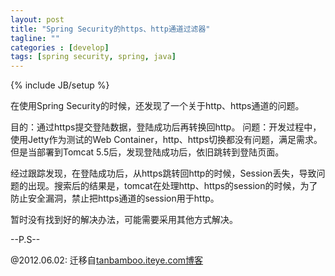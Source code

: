 ```yaml
---
layout: post
title: "Spring Security的https、http通道过滤器"
tagline: ""
categories : [develop]
tags: [spring security, spring, java]
---
```

{% include JB/setup %}

在使用Spring Security的时候，还发现了一个关于http、https通道的问题。

目的：通过https提交登陆数据，登陆成功后再转换回http。
问题：开发过程中，使用Jetty作为测试的Web Container，http、https切换都没有问题，满足需求。但是当部署到Tomcat 5.5后，发现登陆成功后，依旧跳转到登陆页面。

经过跟踪发现，在登陆成功后，从https跳转回http的时候，Session丢失，导致问题的出现。搜索后的结果是，tomcat在处理http、https的session的时候，为了防止安全漏洞，禁止把https通道的session用于http。

暂时没有找到好的解决办法，可能需要采用其他方式解决。

--P.S--

@2012.06.02:
迁移自[tanbamboo.iteye.com博客](http://tanbamboo.iteye.com/blog/199479)
